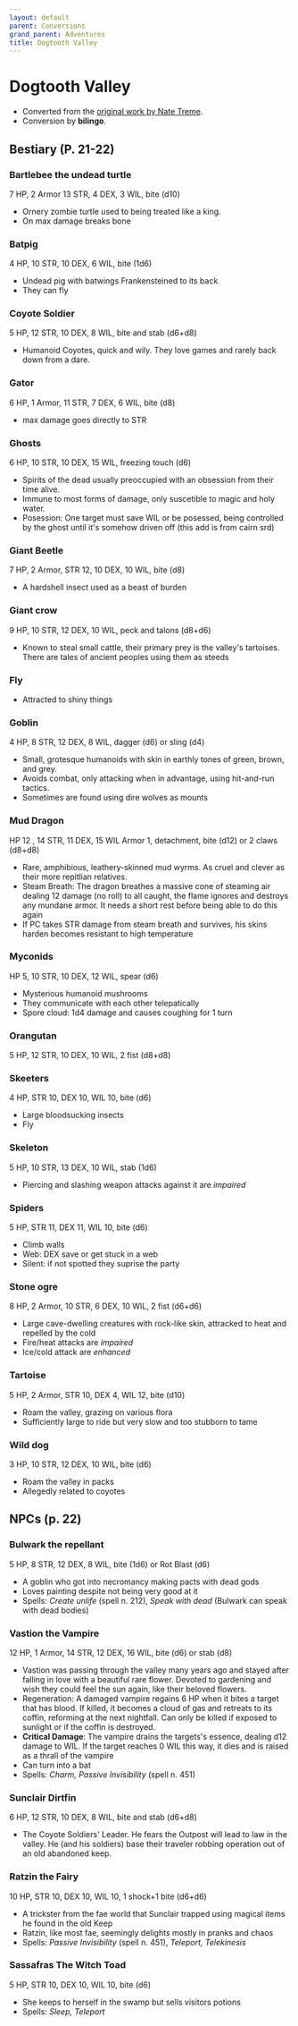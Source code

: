 ```yaml
---
layout: default
parent: Conversions
grand_parent: Adventures
title: Dogtooth Valley
---
```


# Dogtooth Valley
- Converted from the [original work by Nate Treme](https://natetreme.com).
- Conversion by **bilingo**.

## Bestiary (P. 21-22)

### Bartlebee the undead turtle
7 HP, 2 Armor 13 STR, 4 DEX, 3 WIL, bite (d10)
- Ornery zombie turtle used to being treated like a king.
- On max damage breaks bone

### Batpig
4 HP, 10 STR, 10 DEX, 6 WIL, bite (1d6)
- Undead pig with batwings Frankensteined to its back
- They can fly

### Coyote Soldier
5 HP, 12 STR, 10 DEX, 8 WIL, bite and stab (d6+d8)
- Humanoid Coyotes, quick and wily. They love games and rarely back down from a dare.

### Gator
6 HP, 1 Armor, 11 STR, 7 DEX, 6 WIL, bite (d8)
- max damage goes directly to STR

### Ghosts
6 HP, 10 STR, 10 DEX, 15 WIL, freezing touch (d6)
- Spirits of the dead usually preoccupied with an obsession from their time alive.
- Immune to most forms of damage, only suscetible to magic and holy water.
- Posession: One target must save WIL or be posessed, being controlled by the ghost until it's somehow driven off (this add is from cairn srd)

### Giant Beetle
7 HP, 2 Armor, STR 12, 10 DEX, 10 WIL, bite (d8)
- A hardshell insect used as a beast of burden

### Giant crow
9 HP, 10 STR, 12 DEX, 10 WIL, peck and talons (d8+d6)
- Known to steal small cattle, their primary prey is the valley's tartoises. There are tales of ancient peoples using them as steeds

### Fly
- Attracted to shiny things

### Goblin
4 HP, 8 STR, 12 DEX, 8 WIL, dagger (d6) or sling (d4)
- Small, grotesque humanoids with skin in earthly tones of green, brown, and grey.
- Avoids combat, only attacking when in advantage, using hit-and-run tactics.
- Sometimes are found using dire wolves as mounts

### Mud Dragon
HP 12 , 14 STR, 11 DEX, 15 WIL Armor 1, detachment, bite (d12) or 2 claws (d8+d8)
- Rare, amphibious, leathery-skinned mud wyrms. As cruel and clever as their more repitlian relatives.
- Steam Breath: The dragon breathes a massive cone of steaming air dealing 12 damage (no roll) to all caught, the flame ignores and destroys any mundane armor. It needs a short rest before being able to do this again
- If PC takes STR damage from steam breath and survives, his skins harden becomes resistant to high temperature
 
### Myconids
HP 5, 10 STR, 10 DEX, 12 WIL, spear (d6)
- Mysterious humanoid mushrooms
- They communicate with each other telepatically
- Spore cloud: 1d4 damage and causes coughing for 1 turn

### Orangutan
5 HP, 12 STR, 10 DEX, 10 WIL, 2 fist (d8+d8)

### Skeeters
4 HP, STR 10, DEX 10, WIL 10, bite (d6)
- Large bloodsucking insects
- Fly

### Skeleton
5 HP, 10 STR, 13 DEX, 10 WIL, stab (1d6)
- Piercing and slashing weapon attacks against it are _impaired_

### Spiders
5 HP, STR 11, DEX 11, WIL 10, bite (d6)
- Climb walls
- Web: DEX save or get stuck in a web
- Silent: if not spotted they suprise the party

### Stone ogre
8 HP, 2 Armor, 10 STR, 6 DEX, 10 WIL, 2 fist (d6+d6)
- Large cave-dwelling creatures with rock-like skin, attracked to heat and repelled by the cold
- Fire/heat attacks are _impaired_
- Ice/cold attack are _enhanced_

### Tartoise
5 HP, 2 Armor, STR 10, DEX 4, WIL 12, bite (d10)
- Roam the valley, grazing on various flora
- Sufficiently large to ride but very slow and too stubborn to tame

### Wild dog
3 HP, 10 STR, 12 DEX, 10 WIL, bite (d6)
- Roam the valley in packs
- Allegedly related to coyotes

## NPCs (p. 22)

### Bulwark the repellant
5 HP, 8 STR, 12 DEX, 8 WIL, bite (1d6) or Rot Blast (d6)
- A goblin who got into necromancy making pacts with dead gods
- Loves painting despite not being very good at it
- Spells: *Create unlife* (spell n. 212), *Speak with dead* (Bulwark can speak with dead bodies)

### Vastion the Vampire
12 HP, 1 Armor, 14 STR, 12 DEX, 16 WIL, bite (d6) or stab (d8)
- Vastion was passing through the valley many years ago and stayed after falling in love with a beau­tiful rare flower. Devoted to gardening and wish they could feel the sun again, like their beloved flowers.
- Regeneration: A damaged vampire regains 6 HP when it bites a target that has blood. If killed, it becomes a cloud of gas and retreats to its coffin, reforming at the next nightfall. Can only be killed if exposed to sunlight or if the coffin is destroyed.
- **Critical Damage**: The vampire drains the targets's essence, dealing d12 damage to WIL. If the target reaches 0 WIL this way, it dies and is raised as a thrall of the vampire
- Can turn into a bat
- Spells: *Charm, Passive Invisibility* (spell n. 451)

### Sunclair Dirtfin
6 HP, 12 STR, 10 DEX, 8 WIL, bite and stab (d6+d8)
- The Coyote Soldiers' Lead­er. He fears the Outpost will lead to law in the valley. He (and his soldiers) base their traveler robbing oper­ation out of an old aban­doned keep.

### Ratzin the Fairy
10 HP, STR 10, DEX 10, WIL 10, 1 shock+1 bite (d6+d6)
- A trickster from the fae world that Sunclair trapped using magical items he found in the old Keep
- Ratzin, like most fae, seemingly delights mostly in pranks and chaos
- Spells: *Passive Invisibility* (spell n. 451), *Teleport, Telekinesis*

### Sassafras The Witch Toad
5 HP, STR 10, DEX 10, WIL 10, bite (d6)
- She keeps to herself in the swamp but sells visitors potions
- Spells: *Sleep, Teleport*
